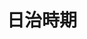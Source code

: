 ---
title: 日治時期
lastmod: 2004-01-28
layout: graduation-photo
introduction: "
臺北市平等國小已創校百周年，學校發展大致可以分為三個時期：日治時期(民國10-34年)、光復之後士林鎮時期(民國35-62年)、現今的臺北市士林區時期(民國63年迄今)。"
description: "
##### 日治時期(民國10-34年)

- 民國10年(西元1921年，大正10年) 日治時期學校成立於合誠宮私塾「紅壇」，命名為「草山公學校坪頂分離教室」。

- 民國11年(西元1922年，大正11年) 學校改稱「草山公學校坪頂分教場」。

- 民國27年(西元1938年，昭和13年) 校地遷至「金面仔」校地現址。

- 民國30年(西元1941年，昭和16年) 學校改稱「草山國民學校坪頂分教場」。"
block: 
  - title: 第1屆(民國12年大正12年畢業)
    image: "/images/uploads/graduation_j/01203graduation_j01.jpg"
  - title: 第2屆(民國13年大正13年畢業)
    image: "/images/uploads/graduation_j/01203graduation_j01.jpg"
  - title: 第3屆(民國14年大正14年畢業)
    image: "/images/uploads/graduation_j/01203graduation_j01.jpg"
  - title: 第4屆(民國15年昭和1年畢業)
    image: "/images/uploads/graduation_j/01203graduation_j01.jpg"
  - title: 第5屆(民國16年昭和2年畢業)
    image: "/images/uploads/graduation_j/01203graduation_j01.jpg"
  - title: 第6屆(民國17年昭和3年畢業)
    image: "/images/uploads/graduation_j/01203graduation_j01.jpg"
  - title: 第7屆(民國18年昭和4年畢業)
    image: "/images/uploads/graduation_j/01203graduation_j01.jpg"
  - title: 第8屆(民國19年昭和5年畢業)
    image: "/images/uploads/graduation_j/01203graduation_j01.jpg"
  - title: 第9屆(民國20年昭和6年畢業)
    image: "/images/uploads/graduation_j/01203graduation_j01.jpg"
  - title: 第10屆(民國21年昭和7年畢業)
    image: "/images/uploads/graduation_j/01203graduation_j01.jpg"
  - title: 第11屆(民國22年昭和8年畢業)
    image: "/images/uploads/graduation_j/01203graduation_j01.jpg"
  - title: 第12屆(民國23年昭和9年畢業)
    image: "/images/uploads/graduation_j/01203graduation_j01.jpg"
  - title: 第13屆(民國24年昭和10年畢業
    image: "/images/uploads/graduation_j/01203graduation_j01.jpg"
  - title: 第14屆(民國25年昭和11年畢業
    image: "/images/uploads/graduation_j/01203graduation_j01.jpg"
  - title: 第15屆(民國26年昭和12年畢業
    image: "/images/uploads/graduation_j/01203graduation_j01.jpg"
  - title: 第16屆(民國27年昭和13年畢業
    image: "/images/uploads/graduation_j/01203graduation_j01.jpg"
  - title: 第17屆(民國28年昭和14年畢業
    image: "/images/uploads/graduation_j/01203graduation_j01.jpg"
  - title: 第18屆(民國29年昭和15年畢業
    image: "/images/uploads/graduation_j/01203graduation_j01.jpg"
  - title: 第19屆(民國30年昭和16年畢業
    image: "/images/uploads/graduation_j/01203graduation_j01.jpg"
  - title: 第20屆(民國31年昭和17年畢業
    image: "/images/uploads/graduation_j/01203graduation_j01.jpg"
  - title: 第21屆(民國32年昭和18年畢業
    image: "/images/uploads/graduation_j/01203graduation_j01.jpg"
  - title: 第22屆(民國33年昭和19年畢業
    image: "/images/uploads/graduation_j/01203graduation_j01.jpg"
  - title: 第23屆(民國34年昭和20年畢業
    image: "/images/uploads/graduation_j/01203graduation_j01.jpg"
    
    
    
---